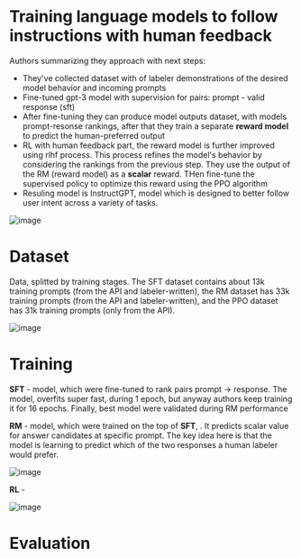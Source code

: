 # Training language models to follow instructions with human feedback

Authors summarizing they approach with next steps:

- They've collected dataset with of labeler demonstrations of the desired model behavior and incoming prompts
- Fine-tuned gpt-3 model with supervision for pairs: prompt - valid response (sft)
- After fine-tuning they can produce model outputs dataset, with models prompt-resonse rankings, after that they
train a separate **reward model** to predict the human-preferred output
- RL with human feedback part, the reward model is further improved using rlhf process. This process refines the model's behavior by considering the rankings from the previous step. They use the output of the RM (reward model) as a **scalar** reward. THen fine-tune the supervised policy to optimize this reward using the PPO
algorithm
- Resuling model is InstructGPT, model which is designed to better follow user intent across a variety of tasks.

![image](https://github.com/SanzharMrz/NLP-papers/assets/48170101/7ae98517-f768-4854-b848-ee29a17fad0d)

# Dataset
Data, splitted by training stages. The SFT dataset contains about 13k training prompts (from the API and labeler-written), the RM dataset has 33k training prompts (from the API and labeler-written), and the PPO dataset has 31k training prompts (only from the API).

![image](https://github.com/SanzharMrz/NLP-papers/assets/48170101/b953c466-c157-4409-86a0-0a565f841f5d)

# Training

**SFT** - model, which were fine-tuned to rank pairs prompt -> response. The model, overfits super fast, during 1 epoch, but anyway authors keep training it for 16 epochs. Finally, best model were validated during RM performance

**RM** - model, which were trained on the top of **SFT**, . It predicts scalar value for answer candidates at specific prompt. The key idea here is that the model is learning to predict which of the two responses a human labeler would prefer.

![image](https://github.com/SanzharMrz/NLP-papers/assets/48170101/51fbaa5c-c69d-4193-8d62-faf08a142172)

**RL** - 

![image](https://github.com/SanzharMrz/NLP-papers/assets/48170101/61003864-b3f8-4a59-ac81-768f6733721c)

# Evaluation



